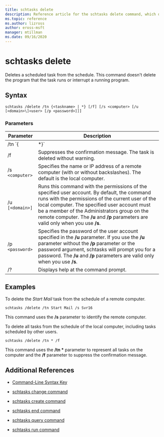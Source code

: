 ```yaml
---
title: schtasks delete
description: Reference article for the schtasks delete command, which deletes a scheduled task from the schedule.
ms.topic: reference
ms.author: lizross
author: eross-msft
manager: mtillman
ms.date: 09/16/2020
---
```


# schtasks delete

Deletes a scheduled task from the schedule. This command doesn't delete the program that the task runs or interrupt a running program.

## Syntax

```
schtasks /delete /tn {<taskname> | *} [/f] [/s <computer> [/u [<domain>\]<user> [/p <password>]]]
```

### Parameters

| Parameter | Description |
|--|--|
| /tn `{<taskname> | *}` | Identifies the task to be deleted. If you use the `*`, this command deletes all tasks scheduled for the computer, not just the tasks scheduled by the current user. |
| /f | Suppresses the confirmation message. The task is deleted without warning. |
| /s `<computer>` | Specifies the name or IP address of a remote computer (with or without backslashes). The default is the local computer. |
| /u `[<domain>]` | Runs this command with the permissions of the specified user account. By default, the command runs with the permissions of the current user of the local computer. The specified user account must be a member of the Administrators group on the remote computer. The **/u** and **/p** parameters are valid only when you use **/s**. |
| /p `<password>` | Specifies the password of the user account specified in the **/u** parameter. If you use the **/u** parameter without the **/p** parameter or the password argument, schtasks will prompt you for a password. The **/u** and **/p** parameters are valid only when you use **/s**. |
| /? | Displays help at the command prompt. |

## Examples

To delete the *Start Mail* task from the schedule of a remote computer.

```
schtasks /delete /tn Start Mail /s Svr16
```

This command uses the **/s** parameter to identify the remote computer.

To delete all tasks from the schedule of the local computer, including tasks scheduled by other users.

```
schtasks /delete /tn * /f
```

This command uses the **/tn &#42;** parameter to represent all tasks on the computer and the **/f** parameter to suppress the confirmation message.

## Additional References

- [Command-Line Syntax Key](command-line-syntax-key.md)

- [schtasks change command](schtasks-change.md)

- [schtasks create command](schtasks-create.md)

- [schtasks end command](schtasks-end.md)

- [schtasks query command](schtasks-query.md)

- [schtasks run command](schtasks-run.md)
